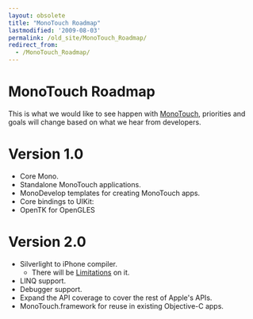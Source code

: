```yaml
---
layout: obsolete
title: "MonoTouch Roadmap"
lastmodified: '2009-08-03'
permalink: /old_site/MonoTouch_Roadmap/
redirect_from:
  - /MonoTouch_Roadmap/
---
```


MonoTouch Roadmap
=================

This is what we would like to see happen with [MonoTouch]({{site.github.url}}/old_site/MonoTouch "MonoTouch"), priorities and goals will change based on what we hear from developers.

Version 1.0
===========

-   Core Mono.
-   Standalone MonoTouch applications.
-   MonoDevelop templates for creating MonoTouch apps.
-   Core bindings to UIKit:
-   OpenTK for OpenGLES

Version 2.0
===========

-   Silverlight to iPhone compiler.
    -   There will be [Limitations]({{site.github.url}}/old_site/MonoTouch:Limitations "MonoTouch:Limitations") on it.
-   LINQ support.
-   Debugger support.
-   Expand the API coverage to cover the rest of Apple's APIs.
-   MonoTouch.framework for reuse in existing Objective-C apps.


